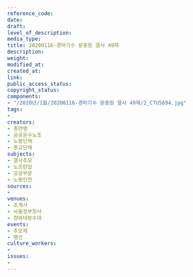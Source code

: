 ```yaml
---
reference_code: 
date: 
draft: 
level_of_description: 
media_type: 
title: 20200116-경마기수 문중원 열사 49재
description: 
weight: 
modified_at: 
created_at: 
link: 
public_access_status: 
copyright_status: 
components:
- "/2020년/1월/20200116-경마기수 문중원 열사 49재/2_CTU5694.jpg"
tags:
- 
creators:
- 총연맹
- 공공운수노조
- 노동단체
- 종교단체
subjects:
- 열사추모
- 노조탄압
- 공공부문
- 노동안전
sources:
- 
venues:
- 조계사
- 서울정부청사
- 청와대분수대
events:
- 추모제
- 행진
culture_workers:
- 
issues:
- 
---
```

